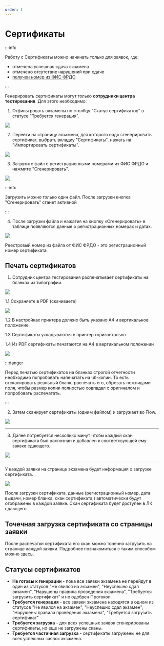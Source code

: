 ```yaml
---
order: 1
---
```


# Сертификаты

:::info

Работу с Сертификаты можно начинать только для заявок, где:

* отмечена успешная сдача экзамена
* отмечено отсутствие нарушений при сдаче
* [получен номер из ФИС ФРДО](../vygruzka-dannykh-po-shablonu-fis-frdo.md).

:::

Генерировать сертификаты могут только **сотрудники центра тестирования**. Для этого необходимо:

1. Отфильтровать экзамены по столбцу "Статус сертификатов" в статусе "Требуется генерация".

![](<../../.gitbook/assets/image (350).png>)

2. Перейти на страницу экзамена, для которого надо сгенерировать сертификат, выбрать вкладку "Сертификаты", нажать на "Импортировать сертификаты".

![](<../../.gitbook/assets/image (21).png>)

3. Загрузите файл с регистрационными номерами из ФИС ФРДО и нажмите "Сгенерировать".

![](<../../.gitbook/assets/image (22).png>)

:::info

Загрузить можно только один файл. После загрузки кнопка "Сгенерировать" станет активной

:::

4. После загрузки файла и нажатия на кнопку «Сгенерировать» в таблице появляются данные о регистрационных номерах и датах.

![](<../../.gitbook/assets/image (363).png>)

Реестровый номер из файла от ФИС ФРДО - это регистрационный номер сертификата.

## Печать сертификатов

1. Сотрудник центра тестирования распечатывает сертификаты на бланках из типографии.

![](<../../.gitbook/assets/image (23).png>)

1.1 Сохраняете в PDF (скачиваете)

![](<../../.gitbook/assets/telegram-cloud-photo-size-2-5411510509670359186-y.jpg>)

1.2 В настройках принтера должно быть указано А4 и вертикальное положение.

1.3 Сертификаты укладываются в принтер горизонтально

1.4 Из PDF  сертификаты печатаются на А4 в вертикальном положении

![](<../../.gitbook/assets/image (369).png>)



:::danger

Перед печатью сертификатов на бланках строгой отчетности необходимо попробовать напечатать на чб-копии. То есть отсканировать реальный бланк, распечать его, обрезать ножницами поля, чтобы размер копии полностью совпадал с оригиналом и попробовать распечатать.

:::

2. Затем сканирует сертификаты (одним файлом) и загружает во Flow.

![](<../../.gitbook/assets/image (353).png>)

***

3. Далее потребуется несколько минут чтобы каждый скан сертификата был распознан и добавлен к соответсвующей ему заявке сдающего.

![](<../../.gitbook/assets/image (354).png>)

***

У каждой заявки на странице экзамена будет информация о  загрузке сертификата.

![](<../../.gitbook/assets/image (355).png>)

После загрузки сертификата, данные (регистрационный номер, дата выдачи, номер бланка, скан сертификата,) автоматически будут отображены в каждой заявке. Скан сертификата будет доступен в ЛК сдающего.

## Точечная загрузка сертификата со страницы заявки

После распечатки сертификата его скан можно точечно загрузить на странице каждой заявки. Подробнее познакомиться с таким способом можно [здесь](zagruzka-skana-sertifikata-v-zayavku.md).

## Статусы сертификатов

* **Не готовы к генерации** - пока все заявки экзамена не перейдут в один из статусов "Не явился на экзамен", "Неуспешно сдал экзамен", "Нарушены правила проведения экзамена", "Требуется загрузить сертификат" и не одобрен Протокол.
* **Требуется генерация** -   все заявки экзамена находятся в одном из статусов "Не явился на экзамен", "Неуспешно сдал экзамен", "Нарушены правила проведения экзамена", "Требуется загрузить сертификат"
* **Требуется загрузка** -   для всех успешных заявок сгенерированы сертификаты, но еще не загружены сканы.
* **Требуется частичная загрузка** - сертификаты загружены не для всех успешных заявок экзамена.